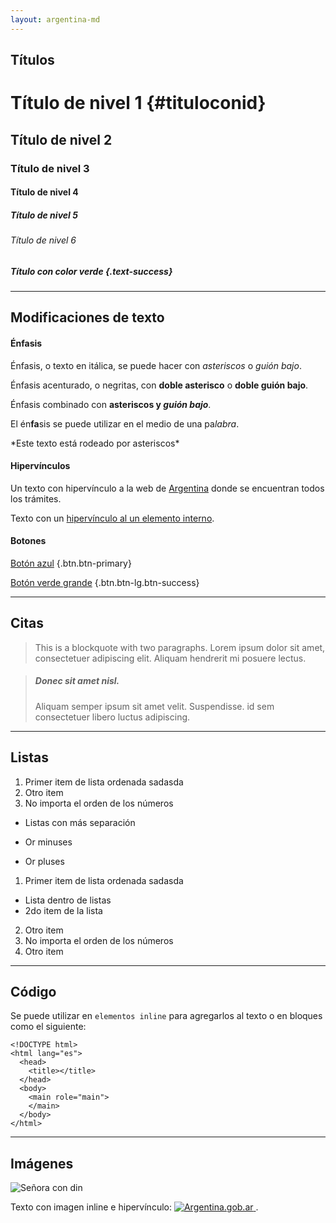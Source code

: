 ```yaml
---
layout: argentina-md
---
```



## Títulos

# Título de nivel 1 {#tituloconid}

## Título de nivel 2

### Título de nivel 3

#### Título de nivel 4

##### Título de nivel 5

###### Título de nivel 6

##### Título con color verde {.text-success}


---

## Modificaciones de texto

#### Énfasis

Énfasis, o texto en itálica, se puede hacer con *asteriscos* o _guión bajo_.

Énfasis acenturado, o negritas, con **doble asterisco** o __doble guión bajo__.

Énfasis combinado con **asteriscos y _guión bajo_**.

El én**fa**sis se puede utilizar en el medio de una pa*labra*.

\*Este texto está rodeado por asteriscos\*


#### Hipervínculos

Un texto con hipervínculo a la web de [Argentina](https://www.argentina.gob.ar/ "Título") donde se encuentran todos los trámites.

Texto con un [hipervínculo al un elemento interno](#tituloconid).

#### Botones
[Botón azul](#subtitulo) {.btn.btn-primary}

[Botón verde grande](#subtitulo) {.btn.btn-lg.btn-success}


---

## Citas


> This is a blockquote with two paragraphs. Lorem ipsum dolor sit amet, consectetuer adipiscing elit. Aliquam hendrerit mi posuere lectus.


> ##### Donec sit amet nisl.
> Aliquam semper ipsum sit amet velit. Suspendisse. id sem consectetuer libero luctus adipiscing.


---

## Listas

1. Primer item de lista ordenada sadasda
2. Otro item
1. No importa el orden de los números

* Listas con más separación

- Or minuses

+ Or pluses

1. Primer item de lista ordenada sadasda
  - Lista dentro de listas
  - 2do item de la lista
2. Otro item
1. No importa el orden de los números
4. Otro item

---

## Código

Se puede utilizar en `elementos inline` para agregarlos al texto o en bloques como el siguiente:


    <!DOCTYPE html>
    <html lang="es">
      <head>
        <title></title>
      </head>
      <body>
        <main role="main">
        </main>
      </body>
    </html>


---

## Imágenes

![Señora con din](https://www.argentina.gob.ar/sites/default/files/styles/listado/public/dni1.jpg?itok=nrqk0vIW)

Texto con imagen inline e hipervínculo: [ ![Argentina.gob.ar](http://www.argentina.gob.ar/profiles/argentinagobar/themes/argentinagobar/argentinagobar_theme/logo.svg) ](https://www.argentina.gob.ar).


